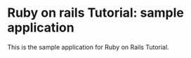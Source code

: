 # Ruby on rails Tutorial: sample application

This is the sample application for Ruby on Rails Tutorial.